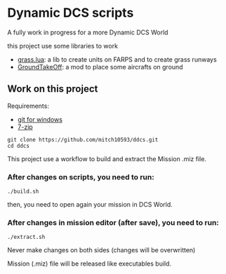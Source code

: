 # Dynamic DCS scripts

A fully work in progress for a more Dynamic DCS World

this project use some libraries to work

* [grass.lua](doc/grass.md): a lib to create units on FARPS and to create grass runways
* [GroundTakeOff](mod/GroundTakeOff/README.md): a mod to place some aircrafts on ground

## Work on this project

Requirements:
- [git for windows](https://gitforwindows.org/)
- [7-zip](https://www.7-zip.org/)

```shell
git clone https://github.com/mitch10593/ddcs.git
cd ddcs
```

This project use a workflow to build and extract the Mission .miz file.

### After changes on scripts, you need to run:

```shell
./build.sh
```

then, you need to open again your mission in DCS World.

### After changes in mission editor (after save), you need to run:

```shell
./extract.sh
```

Never make changes on both sides (changes will be overwritten)

Mission (.miz) file will be released like executables build.
